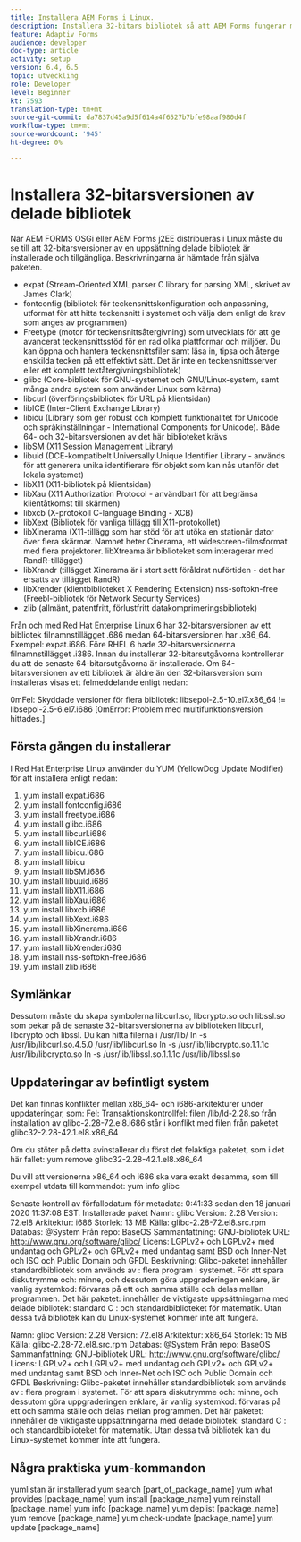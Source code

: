 ```yaml
---
title: Installera AEM Forms i Linux.
description: Installera 32-bitars bibliotek så att AEM Forms fungerar med Linux-installation.
feature: Adaptiv Forms
audience: developer
doc-type: article
activity: setup
version: 6.4, 6.5
topic: utveckling
role: Developer
level: Beginner
kt: 7593
translation-type: tm+mt
source-git-commit: da7837d45a9d5f614a4f6527b7bfe98aaf980d4f
workflow-type: tm+mt
source-wordcount: '945'
ht-degree: 0%

---
```



# Installera 32-bitarsversionen av delade bibliotek

När AEM FORMS OSGi eller AEM Forms j2EE distribueras i Linux måste du se till att 32-bitarsversioner av en uppsättning delade bibliotek är installerade och tillgängliga.  Beskrivningarna är hämtade från själva paketen.

* expat (Stream-Oriented XML parser C library for parsing XML, skrivet av James Clark)
* fontconfig (bibliotek för teckensnittskonfiguration och anpassning, utformat för att hitta teckensnitt i systemet och välja dem enligt de krav som anges av programmen)
* Freetype (motor för teckensnittsåtergivning) som utvecklats för att ge avancerat teckensnittsstöd för en rad olika plattformar och miljöer. Du kan öppna och hantera teckensnittsfiler samt läsa in, tipsa och återge enskilda tecken på ett effektivt sätt. Det är inte en teckensnittsserver eller ett komplett textåtergivningsbibliotek)
* glibc (Core-bibliotek för GNU-systemet och GNU/Linux-system, samt många andra system som använder Linux som kärna)
* libcurl (överföringsbibliotek för URL på klientsidan)
* libICE (Inter-Client Exchange Library)
* libicu (Library som ger robust och komplett funktionalitet för Unicode och språkinställningar - International Components for Unicode). Både 64- och 32-bitarsversionen av det här biblioteket krävs
* libSM (X11 Session Management Library)
* libuid (DCE-kompatibelt Universally Unique Identifier Library - används för att generera unika identifierare för objekt som kan nås utanför det lokala systemet)
* libX11 (X11-bibliotek på klientsidan)
* libXau (X11 Authorization Protocol - användbart för att begränsa klientåtkomst till skärmen)
* libxcb (X-protokoll C-language Binding - XCB)
* libXext (Bibliotek för vanliga tillägg till X11-protokollet)
* libXinerama (X11-tillägg som har stöd för att utöka en stationär dator över flera skärmar. Namnet heter Cinerama, ett widescreen-filmsformat med flera projektorer. libXtreama är biblioteket som interagerar med RandR-tillägget)
* libXrandr (tillägget Xinerama är i stort sett föråldrat nuförtiden - det har ersatts av tillägget RandR)
* libXrender (klientbiblioteket X Rendering Extension)
nss-softokn-free (Freebl-bibliotek för Network Security Services)
* zlib (allmänt, patentfritt, förlustfritt datakomprimeringsbibliotek)

Från och med Red Hat Enterprise Linux 6 har 32-bitarsversionen av ett bibliotek filnamnstillägget .686 medan 64-bitarsversionen har .x86_64. Exempel: expat.i686. Före RHEL 6 hade 32-bitarsversionerna filnamnstillägget .i386. Innan du installerar 32-bitarsutgåvorna kontrollerar du att de senaste 64-bitarsutgåvorna är installerade. Om 64-bitarsversionen av ett bibliotek är äldre än den 32-bitarsversion som installeras visas ett felmeddelande enligt nedan:

0mFel: Skyddade versioner för flera bibliotek: libsepol-2.5-10.el7.x86_64 != libsepol-2.5-6.el7.i686 [0mError: Problem med multifunktionsversion hittades.]

## Första gången du installerar

I Red Hat Enterprise Linux använder du YUM (YellowDog Update Modifier) för att installera enligt nedan:

1. yum install expat.i686
2. yum install fontconfig.i686
3. yum install freetype.i686
4. yum install glibc.i686
5. yum install libcurl.i686
6. yum install libICE.i686
7. yum install libicu.i686
8. yum install libicu
9. yum install libSM.i686
10. yum install libuuid.i686
11. yum install libX11.i686
12. yum install libXau.i686
13. yum install libxcb.i686
14. yum install libXext.i686
15. yum install libXinerama.i686
16. yum install libXrandr.i686
17. yum install libXrender.i686
18. yum install nss-softokn-free.i686
19. yum install zlib.i686

## Symlänkar

Dessutom måste du skapa symbolerna libcurl.so, libcrypto.so och libssl.so som pekar på de senaste 32-bitarsversionerna av biblioteken libcurl, libcrypto och libssl. Du kan hitta filerna i /usr/lib/
ln -s /usr/lib/libcurl.so.4.5.0 /usr/lib/libcurl.so
ln -s /usr/lib/libcrypto.so.1.1.1c /usr/lib/libcrypto.so
ln -s /usr/lib/libssl.so.1.1.1c /usr/lib/libssl.so

## Uppdateringar av befintligt system

Det kan finnas konflikter mellan x86_64- och i686-arkitekturer under uppdateringar, som:
Fel: Transaktionskontrollfel:
filen /lib/ld-2.28.so från installation av glibc-2.28-72.el8.i686 står i konflikt med filen från paketet glibc32-2.28-42.1.el8.x86_64

Om du stöter på detta avinstallerar du först det felaktiga paketet, som i det här fallet:
yum remove glibc32-2.28-42.1.el8.x86_64

Du vill att versionerna x86_64 och i686 ska vara exakt desamma, som till exempel utdata till kommandot:
yum info glibc

Senaste kontroll av förfallodatum för metadata: 0:41:33 sedan den 18 januari 2020 11:37:08 EST.
Installerade paket
Namn: glibc
Version: 2.28
Version: 72.el8
Arkitektur: i686
Storlek: 13 MB
Källa: glibc-2.28-72.el8.src.rpm
Databas: @System
Från repo: BaseOS
Sammanfattning: GNU-bibliotek
URL: http://www.gnu.org/software/glibc/
Licens: LGPLv2+ och LGPLv2+ med undantag och GPLv2+ och GPLv2+ med undantag samt BSD och Inner-Net och ISC och Public Domain och GFDL
Beskrivning: Glibc-paketet innehåller standardbibliotek som används av : flera program i systemet. För att spara diskutrymme och: minne, och dessutom göra uppgraderingen enklare, är vanlig systemkod: förvaras på ett och samma ställe och delas mellan programmen. Det här paketet: innehåller de viktigaste uppsättningarna med delade bibliotek: standard C : och standardbiblioteket för matematik. Utan dessa två bibliotek kan du Linux-systemet kommer inte att fungera.

Namn: glibc
Version: 2.28
Version: 72.el8
Arkitektur: x86_64
Storlek: 15 MB
Källa: glibc-2.28-72.el8.src.rpm
Databas: @System
Från repo: BaseOS
Sammanfattning: GNU-bibliotek
URL: http://www.gnu.org/software/glibc/
Licens: LGPLv2+ och LGPLv2+ med undantag och GPLv2+ och GPLv2+ med undantag samt BSD och Inner-Net och ISC och Public Domain och GFDL
Beskrivning: Glibc-paketet innehåller standardbibliotek som används av : flera program i systemet. För att spara diskutrymme och: minne, och dessutom göra uppgraderingen enklare, är vanlig systemkod: förvaras på ett och samma ställe och delas mellan programmen. Det här paketet: innehåller de viktigaste uppsättningarna med delade bibliotek: standard C : och standardbiblioteket för matematik. Utan dessa två bibliotek kan du Linux-systemet kommer inte att fungera.

## Några praktiska yum-kommandon

yumlistan är installerad
yum search [part_of_package_name]
yum what provides [package_name]
yum install [package_name]
yum reinstall [package_name]
yum info [package_name]
yum deplist [package_name]
yum remove [package_name]
yum check-update [package_name]
yum update [package_name]
